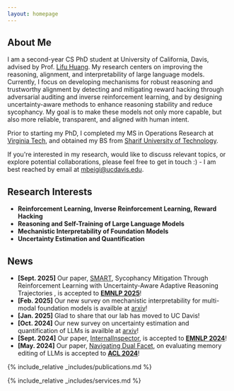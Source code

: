 ```yaml
---
layout: homepage
---
```


## About Me

I am a second-year CS PhD student at University of California, Davis, advised by Prof. [Lifu Huang](https://wilburone.github.io/). My research centers on improving the reasoning, alignment, and interpretability of large language models. Currently, I focus on developing mechanisms for robust reasoning and trustworthy alignment by detecting and mitigating reward hacking through adversarial auditing and inverse reinforcement learning, and by designing uncertainty-aware methods to enhance reasoning stability and reduce sycophancy. My goal is to make these models not only more capable, but also more reliable, transparent, and aligned with human intent.

Prior to starting my PhD, I completed my MS in Operations Research at [Virginia Tech](https://www.ise.vt.edu/), and obtained my BS from [Sharif University of Technology](https://en.sharif.edu/). 

If you're interested in my research, would like to discuss relevant topics, or explore potential collaborations, please feel free to get in touch :) - I am best reached by email at [mbeigi@ucdavis.edu](mailto:mbeigi@ucdavis.edu).


## Research Interests
- **Reinforcement Learning, Inverse Reinforcement Learning, Reward Hacking**
- **Reasoning and Self-Training of Large Language Models**
- **Mechanistic Interpretability of Foundation Models**
- **Uncertainty Estimation and Quantification**

## News
- **[Sept. 2025]** Our paper, [SMART](https://arxiv.org/abs/2509.16742), Sycophancy Mitigation Through Reinforcement Learning with Uncertainty-Aware Adaptive Reasoning Trajectories , is accepted to [**EMNLP 2025**](https://2025.emnlp.org/)!
- **[Feb. 2025]** Our new survey on mechanistic interpretability for multi-modal foundation models is availble at [arxiv](https://arxiv.org/abs/2502.17516)!
- **[Jan. 2025]** Glad to share that our lab has moved to UC Davis!
- **[Oct. 2024]** Our new survey on uncertainty estimation and quantification of LLMs is availble at [arxiv](https://arxiv.org/abs/2410.20199)!
- **[Sept. 2024]** Our paper, [InternalInspector](https://arxiv.org/abs/2406.12053), is accepted to [**EMNLP 2024**](https://2024.emnlp.org/)! 
- **[May. 2024]** Our paper, [Navigating Dual Facet](https://arxiv.org/abs/2402.11122), on evaluating memory editing of LLMs is accepted to [**ACL 2024**](https://2024.aclweb.org/)!

{% include_relative _includes/publications.md %}

{% include_relative _includes/services.md %}
